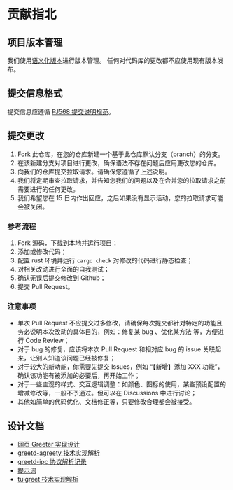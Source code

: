 # 贡献指北

## 项目版本管理

我们使用[语义化版本](https://semver.org/lang/zh-CN/)进行版本管理。
任何对代码库的更改都不应使用现有版本发布。

## 提交信息格式

提交信息应遵循 [PJ568 提交说明规范](https://github.com/PJ-568/git-commit-regulation)。

## 提交更改

1. Fork 此仓库，在您的仓库新建一个基于此仓库默认分支（branch）的分支。
2. 在该新建分支对项目进行更改，确保语法不存在问题后应用更改您的仓库。
3. 向我们的仓库提交拉取请求。请确保您遵循了上述说明。
4. 我们将定期审查拉取请求，并告知您我们的问题以及在合并您的拉取请求之前需要进行的任何更改。
5. 我们希望您在 15 日内作出回应，之后如果没有显示活动，您的拉取请求可能会被关闭。

### 参考流程

1. Fork 源码，下载到本地并运行项目；
2. 添加或修改代码；
3. 配置 rust 环境并运行 `cargo check` 对修改的代码进行静态检查；
4. 对相关改动进行全面的自我测试；
5. 确认无误后提交修改到 Github；
6. 提交 Pull Request。

### 注意事项

- 单次 Pull Request 不应提交过多修改，请确保每次提交都针对特定的功能且务必说明本次改动的具体目的，例如：修复某 bug 、优化某方法 等，方便进行 Code Review；
- 对于 bug 的修复，应该将本次 Pull Request 和相对应 bug 的 issue 关联起来，让别人知道该问题已经被修复；
- 对于较大的新功能，你需要先提交 Issues，例如 “【新增】添加 XXX 功能”，确认该功能有被添加的必要后，再开始工作；
- 对于一些主观的样式、交互逻辑调整：如颜色、图标的使用，某些预设配置的增减修改等，一般不予通过。但可以在 Discussions 中进行讨论；
- 其他如简单的代码优化、文档修正等，只要修改合理都会被接受。

## 设计文档

- [网页 Greeter 实现设计](doc/design.md)
- [greetd-agreety 技术实现解析](doc/greetd-agreety.md)
- [greetd-ipc 协议解析记录](doc/greetd-ipc.md)
- [提示词](doc/prompt.md)
- [tuigreet 技术实现解析](doc/tuigreet.md)
